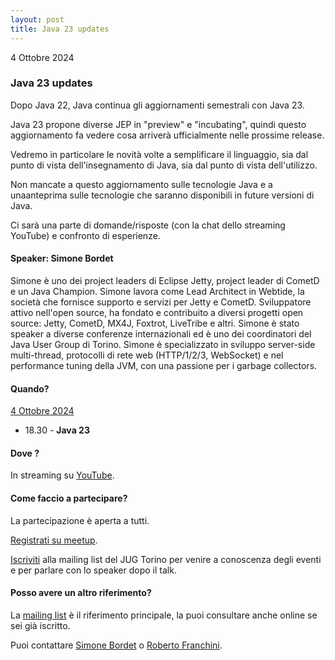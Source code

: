 ```yaml
---
layout: post
title: Java 23 updates
---
```


4 Ottobre 2024

### Java 23 updates

Dopo Java 22, Java continua gli aggiornamenti semestrali con Java 23.

Java 23 propone diverse JEP in "preview" e "incubating", quindi questo aggiornamento fa vedere cosa arriverà ufficialmente nelle prossime release.

Vedremo in particolare le novità volte a semplificare il linguaggio, sia dal punto di vista dell'insegnamento di Java, sia dal punto di vista dell'utilizzo.

Non mancate a questo aggiornamento sulle tecnologie Java e a unaanteprima sulle tecnologie che saranno disponibili in future versioni di Java.

Ci sarà una parte di domande/risposte (con la chat dello streaming YouTube) e confronto di esperienze.

#### Speaker: Simone Bordet

Simone è uno dei project leaders di Eclipse Jetty, project leader di CometD e un Java Champion. Simone lavora come Lead Architect in Webtide, la società che fornisce supporto e servizi per Jetty e CometD. Sviluppatore attivo nell'open source, ha fondato e contribuito a diversi progetti open source: Jetty, CometD, MX4J, Foxtrot, LiveTribe e altri. Simone è stato speaker a diverse conferenze internazionali ed è uno dei coordinatori del Java User Group di Torino. Simone è specializzato in sviluppo server-side multi-thread, protocolli di rete web (HTTP/1/2/3, WebSocket) e nel performance tuning della JVM, con una passione per i garbage collectors.

#### Quando?

<u>4 Ottobre 2024</u>

* 18.30 - **Java 23**

#### Dove ?

In streaming su [YouTube](https://www.youtube.com/watch?v=bbwKEyLdJe0).

#### Come faccio a partecipare?

La partecipazione è aperta a tutti.

[Registrati su meetup](https://www.meetup.com/jugtorino/events/301387947/).

[Iscriviti](/subscribe/) alla mailing list del JUG Torino per venire a conoscenza degli eventi e per parlare con lo speaker dopo il talk.

#### Posso avere un altro riferimento?

La [mailing list](https://groups.yahoo.com/groups/it-torino-java-jug) è il riferimento principale, la puoi consultare anche online se sei già iscritto.

Puoi contattare [Simone Bordet](/people/simonebordet/) o [Roberto Franchini](/people/robertofranchini/).

